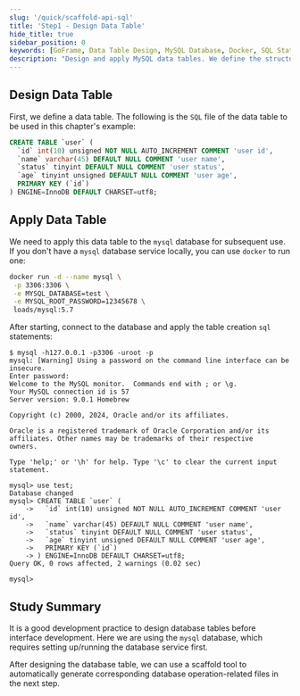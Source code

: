 ```yaml
---
slug: '/quick/scaffold-api-sql'
title: 'Step1 - Design Data Table'
hide_title: true
sidebar_position: 0
keywords: [GoFrame, Data Table Design, MySQL Database, Docker, SQL Statements, InnoDB, Auto Increment, varchar, Database Connection, User Status]
description: "Design and apply MySQL data tables. We define the structure of data tables for user information and practice operations by running MySQL with Docker, including creating table structures and applying SQL statements, helping you quickly master database operation skills."
---
```



## Design Data Table

First, we define a data table. The following is the `SQL` file of the data table to be used in this chapter's example:

```sql
CREATE TABLE `user` (
  `id` int(10) unsigned NOT NULL AUTO_INCREMENT COMMENT 'user id',
  `name` varchar(45) DEFAULT NULL COMMENT 'user name',
  `status` tinyint DEFAULT NULL COMMENT 'user status',
  `age` tinyint unsigned DEFAULT NULL COMMENT 'user age',
  PRIMARY KEY (`id`)
) ENGINE=InnoDB DEFAULT CHARSET=utf8;
```

## Apply Data Table

We need to apply this data table to the `mysql` database for subsequent use. If you don't have a `mysql` database service locally, you can use `docker` to run one:

```bash
docker run -d --name mysql \
 -p 3306:3306 \
 -e MYSQL_DATABASE=test \
 -e MYSQL_ROOT_PASSWORD=12345678 \
 loads/mysql:5.7
```

After starting, connect to the database and apply the table creation `sql` statements:
```text
$ mysql -h127.0.0.1 -p3306 -uroot -p
mysql: [Warning] Using a password on the command line interface can be insecure.
Enter password: 
Welcome to the MySQL monitor.  Commands end with ; or \g.
Your MySQL connection id is 57
Server version: 9.0.1 Homebrew

Copyright (c) 2000, 2024, Oracle and/or its affiliates.

Oracle is a registered trademark of Oracle Corporation and/or its
affiliates. Other names may be trademarks of their respective
owners.

Type 'help;' or '\h' for help. Type '\c' to clear the current input statement.

mysql> use test;
Database changed
mysql> CREATE TABLE `user` (
    ->   `id` int(10) unsigned NOT NULL AUTO_INCREMENT COMMENT 'user id',
    ->   `name` varchar(45) DEFAULT NULL COMMENT 'user name',
    ->   `status` tinyint DEFAULT NULL COMMENT 'user status',
    ->   `age` tinyint unsigned DEFAULT NULL COMMENT 'user age',
    ->   PRIMARY KEY (`id`)
    -> ) ENGINE=InnoDB DEFAULT CHARSET=utf8;
Query OK, 0 rows affected, 2 warnings (0.02 sec)

mysql> 
```



## Study Summary

It is a good development practice to design database tables before interface development. Here we are using the `mysql` database, which requires setting up/running the database service first.

After designing the database table, we can use a scaffold tool to automatically generate corresponding database operation-related files in the next step.